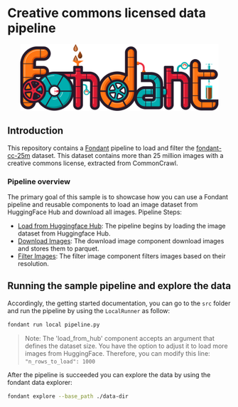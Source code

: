 # Creative commons licensed data pipeline

<p align="center">
    <a href="https://github.com/ml6team/fondant">
        <img src="https://raw.githubusercontent.com/ml6team/fondant/main/docs/art/fondant_banner.svg" height="150px"/>
    </a>
</p>
<p align="center">
</p>

## Introduction

This repository contains a [Fondant](https://fondant.ai) pipeline to load and filter the 
[fondant-cc-25m](https://huggingface.co/datasets/fondant-ai/fondant-cc-25m) dataset. This 
dataset contains more than 25 million images with a creative commons license, extracted from 
CommonCrawl.

### Pipeline overview

The primary goal of this sample is to showcase how you can use a Fondant pipeline and reusable
components to load an image dataset from HuggingFace Hub and download all images.
Pipeline Steps:

- [Load from Huggingface Hub](https://github.com/ml6team/fondant/tree/main/components/load_from_hf_hub):
  The pipeline begins by loading the image dataset from Huggingface Hub.
- [Download Images](https://github.com/ml6team/fondant/tree/main/components/download_images):
  The download image component download images and stores them to parquet.
- [Filter Images](https://github.com/ml6team/fondant/tree/main/components/filter_image_resolution):
  The filter image component filters images based on their resolution.

## Running the sample pipeline and explore the data

Accordingly, the getting started documentation, you can go to the `src` folder and run the pipeline
by using the `LocalRunner` as follow:

```bash
fondant run local pipeline.py
```

> Note: The 'load_from_hub' component accepts an argument that defines the dataset size.
> You have the option to adjust it to load more images from HuggingFace.
> Therefore, you can modify this line:
> `"n_rows_to_load": 1000`


After the pipeline is succeeded you can explore the data by using the fondant data explorer:

```bash
fondant explore --base_path ./data-dir
```

